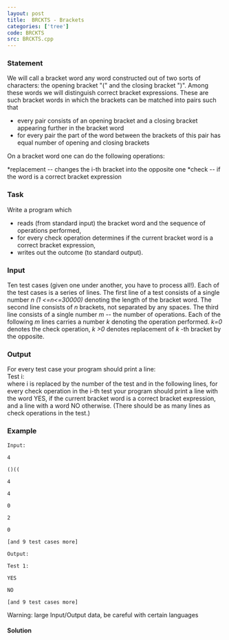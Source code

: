 ```yaml
---
layout: post
title:  BRCKTS - Brackets
categories: ['tree']
code: BRCKTS
src: BRCKTS.cpp
---
```


### **Statement**

We will call a bracket word any word constructed out of two sorts of
characters: the opening bracket "(" and the closing bracket ")". Among these
words we will distinguish correct bracket expressions. These are such
bracket words in which the brackets can be matched into pairs such that

  * every pair consists of an opening bracket and a closing bracket appearing further in the bracket word
  * for every pair the part of the word between the brackets of this pair has equal number of opening and closing brackets 

On a bracket word one can do the following operations:

  *replacement \-- changes the i-th bracket into the opposite one
  *check \-- if the word is a correct bracket expression

### Task

Write a program which

  * reads (from standard input) the bracket word and the sequence of operations performed, 
  * for every check operation determines if the current bracket word is a correct bracket expression, 
  * writes out the outcome (to standard output). 

### Input

Ten test cases (given one under another, you have to process all!). Each of
the test cases is a series of lines. The first line of a test consists of a
single number _n (1 <=n<=30000)_ denoting the length of the bracket word. The
second line consists of _n_ brackets, not separated by any spaces. The third
line consists of a single number _m_ \-- the number of operations. Each of the
following _m_ lines carries a number _k_ denoting the operation performed.
_k=0_ denotes the check operation, _k >0_ denotes replacement of _k_ -th
bracket by the opposite.

### Output

For every test case your program should print a line:  
Test i:  
where i is replaced by the number of the test and in the following lines, for
every check operation in the i-th test your program should print a line with
the word YES, if the current bracket word is a correct bracket expression, and
a line with a word NO otherwise. (There should be as many lines as check
operations in the test.)

### Example

    
    
    Input:
    4
    ()((
    4
    4
    0
    2
    0
    [and 9 test cases more]
    Output:
    Test 1:
    YES
    NO
    [and 9 test cases more]
    
    

Warning: large Input/Output data, be careful with certain languages



#### **Solution**



